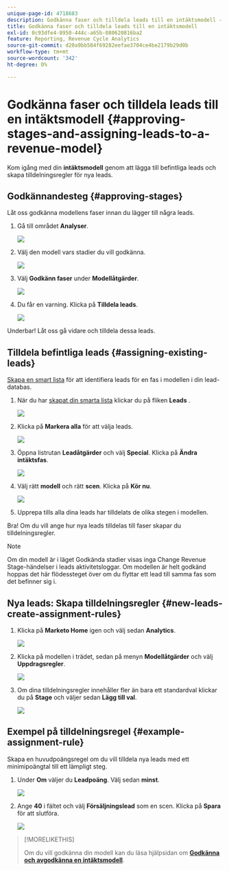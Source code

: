 ```yaml
---
unique-page-id: 4718683
description: Godkänna faser och tilldela leads till en intäktsmodell - Marketo Docs - produktdokumentation
title: Godkänna faser och tilldela leads till en intäktsmodell
exl-id: 0c93dfe4-8950-444c-a65b-080620816ba2
feature: Reporting, Revenue Cycle Analytics
source-git-commit: d20a9bb584f69282eefae3704ce4be2179b29d0b
workflow-type: tm+mt
source-wordcount: '342'
ht-degree: 0%

---
```


# Godkänna faser och tilldela leads till en intäktsmodell {#approving-stages-and-assigning-leads-to-a-revenue-model}

Kom igång med din **intäktsmodell** genom att lägga till befintliga leads och skapa tilldelningsregler för nya leads.

## Godkännandesteg {#approving-stages}

Låt oss godkänna modellens faser innan du lägger till några leads.

1. Gå till området **Analyser**.

   ![](assets/image2015-4-28-17-3a8-3a8.png)

1. Välj den modell vars stadier du vill godkänna.

   ![](assets/image2015-4-28-17-3a10-3a3.png)

1. Välj **Godkänn faser** under **Modellåtgärder**.

   ![](assets/image2015-4-28-17-3a12-3a37.png)

1. Du får en varning. Klicka på **Tilldela leads**.

   ![](assets/image2015-4-28-17-3a5-3a39.png)

Underbar! Låt oss gå vidare och tilldela dessa leads.

## Tilldela befintliga leads {#assigning-existing-leads}

[Skapa en smart lista](/help/marketo/product-docs/core-marketo-concepts/smart-lists-and-static-lists/creating-a-smart-list/create-a-smart-list.md) för att identifiera leads för en fas i modellen i din lead-databas.

1. När du har [skapat din smarta lista](/help/marketo/product-docs/core-marketo-concepts/smart-lists-and-static-lists/creating-a-smart-list/create-a-smart-list.md) klickar du på fliken **Leads** .

   ![](assets/image2015-4-29-11-3a37-3a30.png)

1. Klicka på **Markera alla** för att välja leads.

   ![](assets/image2015-4-29-11-3a39-3a39.png)

1. Öppna listrutan **Leadåtgärder** och välj **Special**. Klicka på **Ändra intäktsfas**.

   ![](assets/image2015-4-29-11-3a40-3a38.png)

1. Välj rätt **modell** och rätt **scen**. Klicka på **Kör nu**.

   ![](assets/image2015-4-29-11-3a43-3a41.png)

1. Upprepa tills alla dina leads har tilldelats de olika stegen i modellen.

Bra! Om du vill ange hur nya leads tilldelas till faser skapar du tilldelningsregler.

>[!NOTE]
>
>Om din modell är i läget Godkända stadier visas inga Change Revenue Stage-händelser i leads aktivitetsloggar. Om modellen är helt godkänd hoppas det här flödessteget över om du flyttar ett lead till samma fas som det befinner sig i.

## Nya leads: Skapa tilldelningsregler  {#new-leads-create-assignment-rules}

1. Klicka på **Marketo Home** igen och välj sedan **Analytics**.

   ![](assets/image2015-4-28-17-3a8-3a8.png)

1. Klicka på modellen i trädet, sedan på menyn **Modellåtgärder** och välj **Uppdragsregler**.

   ![](assets/image2015-4-29-11-3a52-3a17.png)

1. Om dina tilldelningsregler innehåller fler än bara ett standardval klickar du på **Stage** och väljer sedan **Lägg till val**.

   ![](assets/image2015-4-29-12-3a5-3a46.png)

## Exempel på tilldelningsregel {#example-assignment-rule}

Skapa en huvudpoängsregel om du vill tilldela nya leads med ett minimipoängtal till ett lämpligt steg.

1. Under **Om** väljer du **Leadpoäng**. Välj sedan **minst**.

   ![](assets/image2015-4-29-13-3a27-3a8.png)

1. Ange **40** i fältet och välj **Försäljningslead** som en scen. Klicka på **Spara** för att slutföra.

   ![](assets/image2015-4-29-14-3a4-3a23.png)

>[!MORELIKETHIS]
>
>Om du vill godkänna din modell kan du läsa hjälpsidan om **[Godkänna och avgodkänna en intäktsmodell](/help/marketo/product-docs/reporting/revenue-cycle-analytics/revenue-cycle-models/approve-unapprove-a-revenue-model.md)**.
